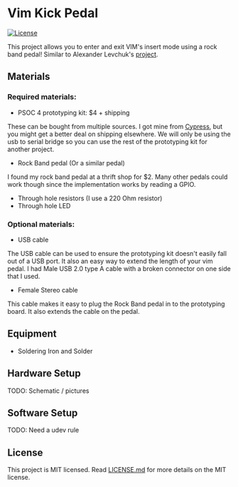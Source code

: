 # Vim Kick Pedal
[![License](http://img.shields.io/badge/License-MIT-brightgreen.svg)](LICENSE)

This project allows you to enter and exit VIM's insert mode using a rock band pedal! Similar to Alexander Levchuk's [project](https://github.com/alevchuk/vim-clutch). 


## Materials

### Required materials:
+ PSOC 4 prototyping kit: $4 + shipping

These can be bought from multiple sources. I got mine from [Cypress](http://www.cypress.com/documentation/development-kitsboards/psoc-4-cy8ckit-049-4xxx-prototyping-kits), but you might get a better deal on shipping elsewhere. We will only be using the usb to serial bridge so you can use the rest of the prototyping kit for another project.
+ Rock Band pedal (Or a similar pedal)

I found my rock band pedal at a thrift shop for $2. Many other pedals could work though since the implementation works by reading a GPIO.

+ Through hole resistors (I use a 220 Ohm resistor)
+ Through hole LED

### Optional materials:
+ USB cable

The USB cable can be used to ensure the prototyping kit doesn't easily fall out of a USB port. It also an easy way to extend the length of your vim pedal. I had Male USB 2.0 type A cable with a broken connector on one side that I used. 
+ Female Stereo cable

This cable makes it easy to plug the Rock Band pedal in to the prototyping board. It also extends the cable on the pedal.


## Equipment

+ Soldering Iron and Solder

## Hardware Setup

TODO: Schematic / pictures

## Software Setup

TODO: Need a udev rule

## License

This project is MIT licensed. Read [LICENSE.md](LICENSE.md) for more details on the MIT license.
